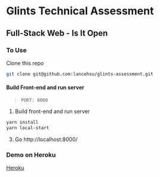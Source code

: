 # Glints Technical Assessment

## Full-Stack Web - Is It Open

### To Use

Clone this repo

```zsh
git clone git@github.com:lancehsu/glints-assessment.git
```

#### Build Front-end and run server

> `PORT: 8000`

1. Build front-end and run server

```zsh
yarn install
yarn local-start
```

3. Go http://localhost:8000/

### Demo on Heroku

[Heroku](https://glints-full-web-is-it-open.herokuapp.com/)
